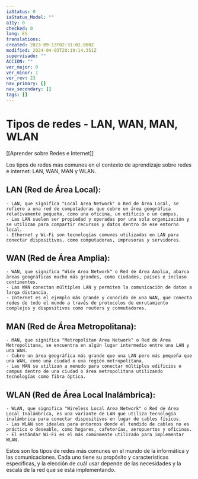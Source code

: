```yaml
---
iaStatus: 0
iaStatus_Model: ""
a11y: 0
checked: 0
lang: ES
translations: 
created: 2023-09-13T02:31:02.000Z
modified: 2024-04-03T20:19:14.351Z
supervisado: ""
ACCION: ""
ver_major: 0
ver_minor: 1
ver_rev: 23
nav_primary: []
nav_secondary: []
tags: []
---
```

# Tipos de redes - LAN, WAN, MAN, WLAN

[[Aprender sobre Redes e Internet]]

Los tipos de redes más comunes en el contexto de aprendizaje sobre redes e internet: LAN, WAN, MAN y WLAN.

## LAN (Red de Área Local):
    
    - LAN, que significa "Local Area Network" o Red de Área Local, se refiere a una red de computadoras que cubre un área geográfica relativamente pequeña, como una oficina, un edificio o un campus.
    - Las LAN suelen ser propiedad y operadas por una sola organización y se utilizan para compartir recursos y datos dentro de ese entorno local.
    - Ethernet y Wi-Fi son tecnologías comunes utilizadas en LAN para conectar dispositivos, como computadoras, impresoras y servidores.

## WAN (Red de Área Amplia):
    
    - WAN, que significa "Wide Area Network" o Red de Área Amplia, abarca áreas geográficas mucho más grandes, como ciudades, países e incluso continentes.
    - Las WAN conectan múltiples LAN y permiten la comunicación de datos a larga distancia.
    - Internet es el ejemplo más grande y conocido de una WAN, que conecta redes de todo el mundo a través de protocolos de enrutamiento complejos y dispositivos como routers y conmutadores.

## MAN (Red de Área Metropolitana):
    
    - MAN, que significa "Metropolitan Area Network" o Red de Área Metropolitana, se encuentra en algún lugar intermedio entre una LAN y una WAN.
    - Cubre un área geográfica más grande que una LAN pero más pequeña que una WAN, como una ciudad o una región metropolitana.
    - Las MAN se utilizan a menudo para conectar múltiples edificios o campus dentro de una ciudad o área metropolitana utilizando tecnologías como fibra óptica.

##  WLAN (Red de Área Local Inalámbrica):
    
    - WLAN, que significa "Wireless Local Area Network" o Red de Área Local Inalámbrica, es una variante de LAN que utiliza tecnología inalámbrica para conectar dispositivos en lugar de cables físicos.
    - Las WLAN son ideales para entornos donde el tendido de cables no es práctico o deseable, como hogares, cafeterías, aeropuertos y oficinas.
    - El estándar Wi-Fi es el más comúnmente utilizado para implementar WLAN.

Estos son los tipos de redes más comunes en el mundo de la informática y las comunicaciones. Cada uno tiene su propósito y características específicas, y la elección de cuál usar depende de las necesidades y la escala de la red que se está implementando.